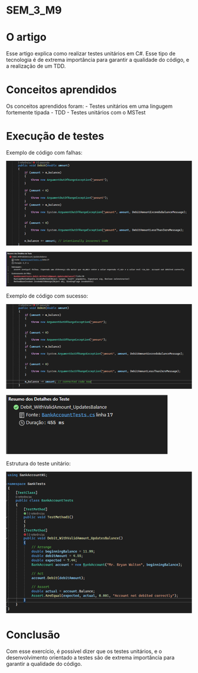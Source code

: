 # SEM_3_M9

# O artigo

Esse artigo explica como realizar testes unitários em C#. Esse tipo de tecnologia é de extrema importância para garantir a qualidade do código, e a realização de um TDD. 

# Conceitos aprendidos

Os conceitos aprendidos foram:
    - Testes unitários em uma lingugem fortemente tipada
    - TDD
    - Testes unitários com o MSTest

# Execução de testes

Exemplo de código com falhas:

![Teste com falha](./teste-falho.png)

![Prova de conceito de falha](prova-de-conceito-falha.png)


Exemplo de código com sucesso:

![Teste com sucesso](./teste-sucesso.png)


![Prova de conceito de sucesso](./prova-de-conceito-sucesso.png)

Estrutura do teste unitário:

![Estrutura do teste unitário](./estrutura-teste.png)

# Conclusão

Com esse exercício, é possível dizer que os testes unitários, e o desenvolvimento orientado a testes são de extrema importância para garantir a qualidade do código.


